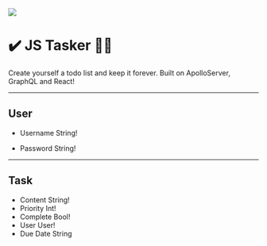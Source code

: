 <img src="./todo.gif">

# ✔️ JS Tasker 😮‍💨

Create yourself a todo list and keep it forever. Built on ApolloServer, GraphQL and React!

<hr/>

## User

- Username String!

- Password String!

<hr/>

## Task

- Content String!
- Priority Int!
- Complete Bool!
- User User!
- Due Date String
